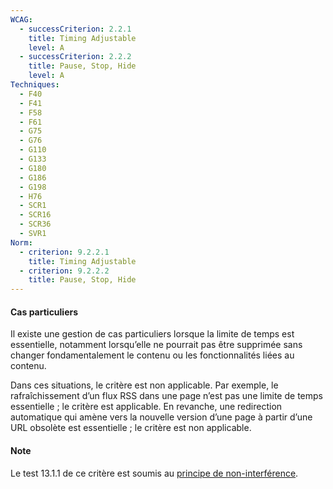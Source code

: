 ```yaml
---
WCAG:
  - successCriterion: 2.2.1
    title: Timing Adjustable
    level: A
  - successCriterion: 2.2.2
    title: Pause, Stop, Hide
    level: A
Techniques:
  - F40
  - F41
  - F58
  - F61
  - G75
  - G76
  - G110
  - G133
  - G180
  - G186
  - G198
  - H76
  - SCR1
  - SCR16
  - SCR36
  - SVR1
Norm:
  - criterion: 9.2.2.1
    title: Timing Adjustable
  - criterion: 9.2.2.2
    title: Pause, Stop, Hide
---
```


#### Cas particuliers

Il existe une gestion de cas particuliers lorsque la limite de temps est essentielle, notamment lorsqu’elle ne pourrait pas être supprimée sans changer fondamentalement le contenu ou les fonctionnalités liées au contenu.

Dans ces situations, le critère est non applicable. Par exemple, le rafraîchissement d’un flux RSS dans une page n’est pas une limite de temps essentielle ; le critère est applicable. En revanche, une redirection automatique qui amène vers la nouvelle version d’une page à partir d’une URL obsolète est essentielle ; le critère est non applicable.

#### Note

Le test 13.1.1 de ce critère est soumis au [principe de non-interférence](./methodo-test.html#principe-de-non-interférence).